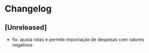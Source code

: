 # Changelog

## [Unreleased]
- fix: ajusta rotas e permite importação de despesas com valores negativos
